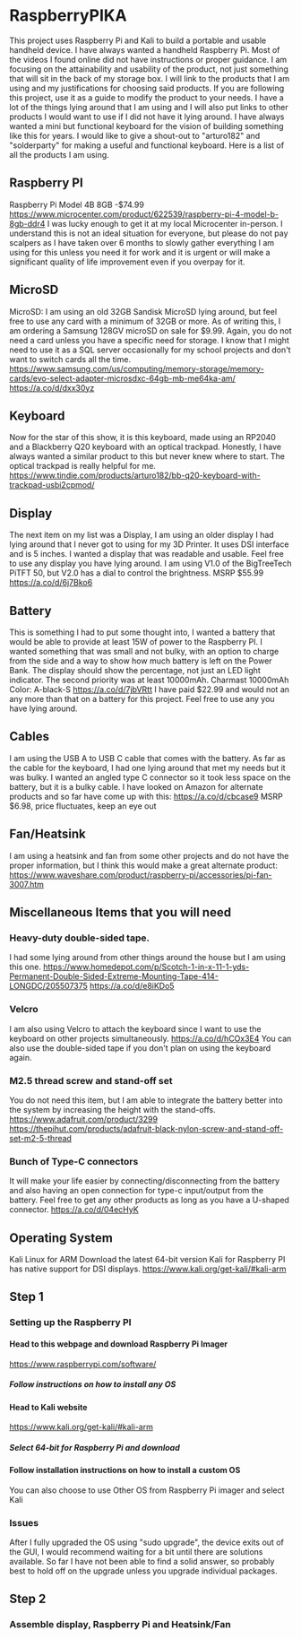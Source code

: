 # RaspberryPIKA
This project uses Raspberry Pi and Kali to build a portable and usable handheld device.
I have always wanted a handheld Raspberry Pi. Most of the videos I found online did not have instructions or proper guidance.
I am focusing on the attainability and usability of the product, not just something that will sit in the back of my storage box.
I will link to the products that I am using and my justifications for choosing said products. 
If you are following this project, use it as a guide to modify the product to your needs.
I have a lot of the things lying around that I am using and I will also put links to other products I would want to use if I did not have it lying around.
I have always wanted a mini but functional keyboard for the vision of building something like this for years. I would like to give a shout-out to "arturo182" and "solderparty" for making a useful and functional keyboard.
Here is a list of all the products I am using.
## Raspberry PI
Raspberry Pi Model 4B 8GB -$74.99
https://www.microcenter.com/product/622539/raspberry-pi-4-model-b-8gb-ddr4
I was lucky enough to get it at my local Microcenter in-person. I understand this is not an ideal situation for everyone, but please do not pay scalpers as I have taken over 6 months to slowly gather everything I am using for this unless you need it for work and it is urgent or will make a significant quality of life improvement even if you overpay for it.
## MicroSD
MicroSD: I am using an old 32GB Sandisk MicroSD lying around, but feel free to use any card with a minimum of 32GB or more. As of writing this, I am ordering a Samsung 128GV microSD on sale for $9.99. Again, you do not need a card unless you have a specific need for storage.  I know that I might need to use it as a SQL server occasionally for my school projects and don't want to switch cards all the time.
https://www.samsung.com/us/computing/memory-storage/memory-cards/evo-select-adapter-microsdxc-64gb-mb-me64ka-am/
https://a.co/d/dxx30yz
## Keyboard
Now for the star of this show, it is this keyboard, made using an RP2040 and a Blackberry Q20 keyboard with an optical trackpad.
Honestly, I have always wanted a similar product to this but never knew where to start.
The optical trackpad is really helpful for me.
https://www.tindie.com/products/arturo182/bb-q20-keyboard-with-trackpad-usbi2cpmod/
## Display
The next item on my list was a Display, I am using an older display I had lying around that I never got to using for my 3D Printer. It uses DSI interface and is 5 inches. I wanted a display that was readable and usable. Feel free to use any display you have lying around. 
I am using V1.0 of the BigTreeTech PiTFT 50, but V2.0 has a dial to control the brightness. MSRP $55.99
https://a.co/d/6j7Bko6
## Battery
This is something I had to put some thought into, I wanted a battery that would be able to provide at least 15W of power to the Raspberry PI.
I wanted something that was small and not bulky, with an option to charge from the side and a way to show how much battery is left on the Power Bank.
The display should show the percentage, not just an LED light indicator.
The second priority was at least 10000mAh.
Charmast 10000mAh 
Color: A-black-S
https://a.co/d/7jbVRtt
I have paid $22.99 and would not an any more than that on a battery for this project.
Feel free to use any you have lying around.
## Cables
I am using the USB A to USB C cable that comes with the battery. As far as the cable for the keyboard, I had one lying around that met my needs but it was bulky.
I wanted an angled type C connector so it took less space on the battery, but it is a bulky cable. I have looked on Amazon for alternate products and so far have come up with this:
https://a.co/d/cbcase9
MSRP $6.98, price fluctuates, keep an eye out
## Fan/Heatsink
I am using a heatsink and fan from some other projects and do not have the proper information, but I think this would make a great alternate product:
https://www.waveshare.com/product/raspberry-pi/accessories/pi-fan-3007.htm
## Miscellaneous Items that you will need
### Heavy-duty double-sided tape. 
I had some lying around from other things around the house but I am using this one.
https://www.homedepot.com/p/Scotch-1-in-x-11-1-yds-Permanent-Double-Sided-Extreme-Mounting-Tape-414-LONGDC/205507375
https://a.co/d/e8iKDo5
### Velcro
I am also using Velcro to attach the keyboard since I want to use the keyboard on other projects simultaneously.
https://a.co/d/hCOx3E4
You can also use the double-sided tape if you don't plan on using the keyboard again.
### M2.5 thread screw and stand-off set
You do not need this item, but I am able to integrate the battery better into the system by increasing the height with the stand-offs.
https://www.adafruit.com/product/3299
https://thepihut.com/products/adafruit-black-nylon-screw-and-stand-off-set-m2-5-thread

### Bunch of Type-C connectors
It will make your life easier by connecting/disconnecting from the battery and also having an open connection for type-c input/output from the battery.
Feel free to get any other products as long as you have a U-shaped connector.
https://a.co/d/04ecHyK

## Operating System
Kali Linux for ARM
Download the latest 64-bit version
Kali for Raspberry PI has native support for DSI displays.
https://www.kali.org/get-kali/#kali-arm

## Step 1
### Setting up the Raspberry PI
#### Head to this webpage and download Raspberry Pi Imager
https://www.raspberrypi.com/software/
##### Follow instructions on how to install any OS
#### Head to Kali website
https://www.kali.org/get-kali/#kali-arm
##### Select 64-bit for Raspberry Pi and download
#### Follow installation instructions on how to install a custom OS
You can also choose to use Other OS from Raspberry Pi imager and select Kali
### Issues
After I fully upgraded the OS using "sudo upgrade", the device exits out of the GUI, I would recommend waiting for a bit until there are solutions available. So far I have not been able to find a solid answer, so probably best to hold off on the upgrade unless you upgrade individual packages.

## Step 2 
### Assemble display, Raspberry Pi and Heatsink/Fan
